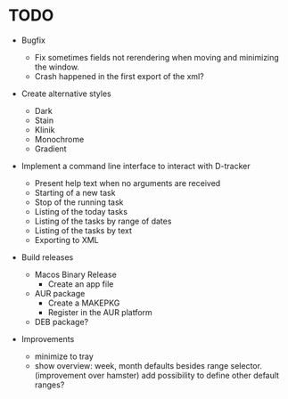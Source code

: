 # TODO

* Bugfix
    + Fix sometimes fields not rerendering when moving and minimizing the window.
    + Crash happened in the first export of the xml?

* Create alternative styles
    + Dark
    + Stain
    + Klinik
    + Monochrome
    + Gradient

* Implement a command line interface to interact with D-tracker
    + Present help text when no arguments are received
    + Starting of a new task
    + Stop of the running task
    + Listing of the today tasks
    + Listing of the tasks by range of dates
    + Listing of the tasks by text
    + Exporting to XML

* Build releases
    + Macos Binary Release
        - Create an app file
    + AUR package
        - Create a MAKEPKG
        - Register in the AUR platform
    + DEB package?

* Improvements
    + minimize to tray
    + show overview: week, month defaults besides range selector. (improvement over hamster) add possibility to define other default ranges?
